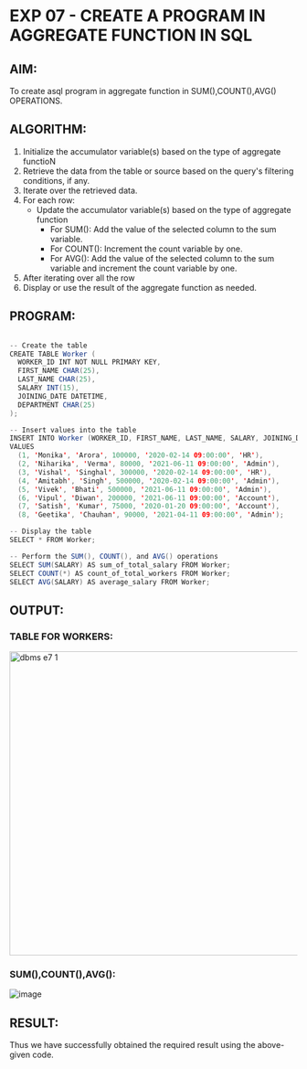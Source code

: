 # EXP 07 - CREATE A PROGRAM IN AGGREGATE FUNCTION IN SQL

## AIM:

To create asql program in aggregate function in SUM(),COUNT(),AVG() OPERATIONS.

## ALGORITHM:

1) Initialize the accumulator variable(s) based on the type of aggregate functioN
2) Retrieve the data from the table or source based on the query's filtering conditions, if any.
3) Iterate over the retrieved data.
4) For each row:
      * Update the accumulator variable(s) based on the type of aggregate function
          * For SUM(): Add the value of the selected column to the sum variable.
          * For COUNT(): Increment the count variable by one.
          * For AVG(): Add the value of the selected column to the sum variable and increment the count variable by one.
5) After iterating over all the row
6) Display or use the result of the aggregate function as needed.

## PROGRAM:

```java

-- Create the table
CREATE TABLE Worker (
  WORKER_ID INT NOT NULL PRIMARY KEY,
  FIRST_NAME CHAR(25),
  LAST_NAME CHAR(25),
  SALARY INT(15),
  JOINING_DATE DATETIME,
  DEPARTMENT CHAR(25)
);

-- Insert values into the table
INSERT INTO Worker (WORKER_ID, FIRST_NAME, LAST_NAME, SALARY, JOINING_DATE, DEPARTMENT)
VALUES
  (1, 'Monika', 'Arora', 100000, '2020-02-14 09:00:00', 'HR'),
  (2, 'Niharika', 'Verma', 80000, '2021-06-11 09:00:00', 'Admin'),
  (3, 'Vishal', 'Singhal', 300000, '2020-02-14 09:00:00', 'HR'),
  (4, 'Amitabh', 'Singh', 500000, '2020-02-14 09:00:00', 'Admin'),
  (5, 'Vivek', 'Bhati', 500000, '2021-06-11 09:00:00', 'Admin'),
  (6, 'Vipul', 'Diwan', 200000, '2021-06-11 09:00:00', 'Account'),
  (7, 'Satish', 'Kumar', 75000, '2020-01-20 09:00:00', 'Account'),
  (8, 'Geetika', 'Chauhan', 90000, '2021-04-11 09:00:00', 'Admin');

-- Display the table
SELECT * FROM Worker;

-- Perform the SUM(), COUNT(), and AVG() operations
SELECT SUM(SALARY) AS sum_of_total_salary FROM Worker;
SELECT COUNT(*) AS count_of_total_workers FROM Worker;
SELECT AVG(SALARY) AS average_salary FROM Worker;
```
## OUTPUT:

### TABLE FOR WORKERS:

<img width="532" alt="dbms e7 1" src="https://github.com/divvisha/AGGREGATIVE-FUNCTION/assets/127508123/512ea0f7-f49c-4330-9230-0da3c7a5e3d8">

### SUM(),COUNT(),AVG():

![image](https://github.com/divvisha/AGGREGATIVE-FUNCTION/assets/127508123/26a79afe-2e12-42bb-9311-899523d94335)

## RESULT:

Thus we have successfully obtained the required result using the above-given code.
